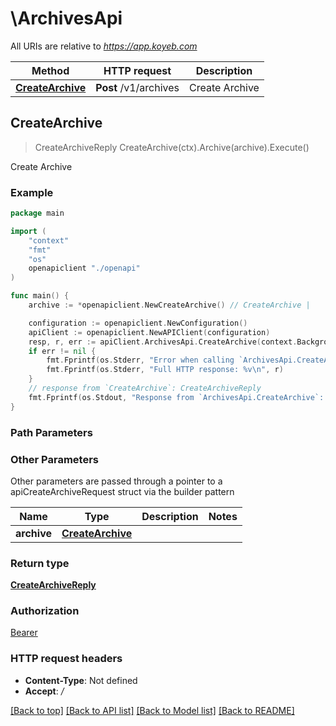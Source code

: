 # \ArchivesApi

All URIs are relative to *https://app.koyeb.com*

Method | HTTP request | Description
------------- | ------------- | -------------
[**CreateArchive**](ArchivesApi.md#CreateArchive) | **Post** /v1/archives | Create Archive



## CreateArchive

> CreateArchiveReply CreateArchive(ctx).Archive(archive).Execute()

Create Archive



### Example

```go
package main

import (
    "context"
    "fmt"
    "os"
    openapiclient "./openapi"
)

func main() {
    archive := *openapiclient.NewCreateArchive() // CreateArchive | 

    configuration := openapiclient.NewConfiguration()
    apiClient := openapiclient.NewAPIClient(configuration)
    resp, r, err := apiClient.ArchivesApi.CreateArchive(context.Background()).Archive(archive).Execute()
    if err != nil {
        fmt.Fprintf(os.Stderr, "Error when calling `ArchivesApi.CreateArchive``: %v\n", err)
        fmt.Fprintf(os.Stderr, "Full HTTP response: %v\n", r)
    }
    // response from `CreateArchive`: CreateArchiveReply
    fmt.Fprintf(os.Stdout, "Response from `ArchivesApi.CreateArchive`: %v\n", resp)
}
```

### Path Parameters



### Other Parameters

Other parameters are passed through a pointer to a apiCreateArchiveRequest struct via the builder pattern


Name | Type | Description  | Notes
------------- | ------------- | ------------- | -------------
 **archive** | [**CreateArchive**](CreateArchive.md) |  | 

### Return type

[**CreateArchiveReply**](CreateArchiveReply.md)

### Authorization

[Bearer](../README.md#Bearer)

### HTTP request headers

- **Content-Type**: Not defined
- **Accept**: */*

[[Back to top]](#) [[Back to API list]](../README.md#documentation-for-api-endpoints)
[[Back to Model list]](../README.md#documentation-for-models)
[[Back to README]](../README.md)

